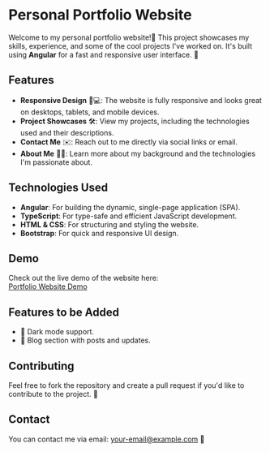 
# Personal Portfolio Website

Welcome to my personal portfolio website!🎉 
This project showcases my skills, experience, and some of the cool projects I've worked on. It's built using **Angular** for a fast and responsive user interface. 🚀

## Features

- **Responsive Design** 📱💻: The website is fully responsive and looks great on desktops, tablets, and mobile devices.
- **Project Showcases** 🛠️: View my projects, including the technologies used and their descriptions.
- **Contact Me** ✉️: Reach out to me directly via social links or email.
- **About Me** 👨‍💻: Learn more about my background and the technologies I'm passionate about.

## Technologies Used

- **Angular**: For building the dynamic, single-page application (SPA).
- **TypeScript**: For type-safe and efficient JavaScript development.
- **HTML & CSS**: For structuring and styling the website.
- **Bootstrap**: For quick and responsive UI design.

## Demo

Check out the live demo of the website here:  
[Portfolio Website Demo](https://lakshyakalia.github.io/)

## Features to be Added

- 🌙 Dark mode support.
- 📝 Blog section with posts and updates.

## Contributing

Feel free to fork the repository and create a pull request if you'd like to contribute to the project. 🙌

## Contact

You can contact me via email: [your-email@example.com](mailto:lakshyakalia1998@gmail.com) 📧
